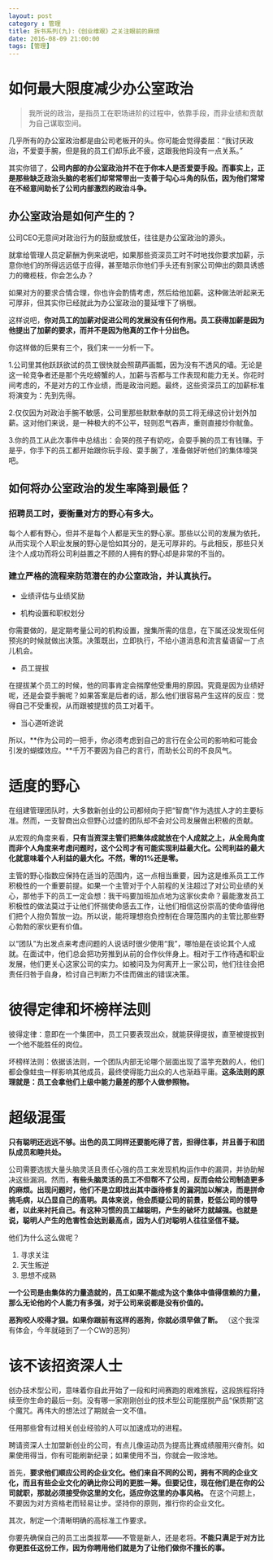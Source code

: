 ```yaml
---
layout: post
category : 管理
title: 拆书系列(九):《创业维艰》之关注眼前的麻烦
date: 2016-08-09 21:00:00
tags: [管理]
---
```



# 如何最大限度减少办公室政治

>我所说的政治，是指员工在职场进阶的过程中，依靠手段，而非业绩和贡献为自己谋取空间。

几乎所有的办公室政治都是由公司老板开的头。你可能会觉得委屈：“我讨厌政治，不爱耍手腕，但是我的员工们却乐此不疲，这跟我他妈没有一点关系。”

其实你错了，**公司内部的办公室政治并不在于你本人是否爱耍手段。而事实上，正是那些缺乏政治头脑的老板们却常常带出一支善于勾心斗角的队伍，因为他们常常在不经意间助长了公司内部激烈的政治斗争。**

## 办公室政治是如何产生的？

公司CEO无意间对政治行为的鼓励或放任，往往是办公室政治的源头。

就拿给管理人员定薪酬为例来说吧，如果那些资深员工时不时地找你要求加薪，示意你他们的所得远远低于应得，甚至暗示你他们手头还有别家公司伸出的颇具诱惑力的橄榄枝，你会怎么办？

如果对方的要求合情合理，你也许会酌情考虑，然后给他加薪。这种做法听起来无可厚非，但其实你已经就此为办公室政治的蔓延埋下了祸根。

这样说吧，**你对员工的加薪对促进公司的发展没有任何作用。员工获得加薪是因为他提出了加薪的要求，而并不是因为他真的工作十分出色。**

你这样做的后果有三个，我们来一一分析一下。

1.公司里其他跃跃欲试的员工很快就会照葫芦画瓢，因为没有不透风的墙。无论是这一轮竞争者还是那个先吃螃蟹的人，加薪与否都与工作表现和能力无关。你花时间考虑的，不是对方的工作业绩，而是政治问题。最终，这些资深员工的加薪标准将演变为：先到先得。

2.仅仅因为对政治手腕不敏感，公司里那些默默奉献的员工将无缘这份计划外加薪。这对他们来说，是一种极大的不公平，轻则忍气吞声，重则直接炒你鱿鱼。

3.你的员工从此次事件中总结出：会哭的孩子有奶吃，会耍手腕的员工有钱赚。于是乎，你手下的员工都开始跟你玩手段、耍手腕了，准备做好听他们的集体嚎哭吧。

## 如何将办公室政治的发生率降到最低？

### 招聘员工时，要衡量对方的野心有多大。

每个人都有野心，但并不是每个人都是天生的野心家。那些以公司的发展为依托，从而实现个人职业发展的野心是恰如其分的，是无可厚非的。与此相反，那些只关注个人成功而将公司利益置之不顾的人拥有的野心却是非常的不当的。

### 建立严格的流程来防范潜在的办公室政治，并认真执行。

* 业绩评估与业绩奖励

* 机构设置和职权划分

你需要做的，是定期考量公司的机构设置，搜集所需的信息，在下属还没发现任何预兆的时候就做出决策。决策既出，立即执行，不给小道消息和流言蜚语留一丁点儿机会。

* 员工提拔

在提拔某个员工的时候，他的同事肯定会揣摩他受重用的原因。究竟是因为业绩好呢，还是会耍手腕呢？如果答案是后者的话，那么他们很容易产生这样的反应：觉得自己不受重视，从而跟被提拔的员工对着干。

* 当心道听途说

所以，**作为公司的一把手，你必须考虑到自己的言行在全公司的影响和可能会引发的蝴蝶效应。**千万不要因为自己的言行，而助长公司的不良风气。

# 适度的野心

在组建管理团队时，大多数新创业的公司都倾向于把“智商”作为选拔人才的主要标准。然而，一支智商出众但野心过盛的团队却不会对公司发展做出积极的贡献。

从宏观的角度来看，**只有当资深主管们把集体成就放在个人成就之上，从全局角度而非个人角度来考虑问题时，这个公司才有可能实现利益最大化。公司利益的最大化就意味着个人利益的最大化。不然，零的1%还是零。**

主管的野心指数应保持在适当的范围内，这一点相当重要，因为这是维系员工工作积极性的一个重要前提。如果一个主管对于个人前程的关注超过了对公司业绩的关心，那他手下的员工一定会想：我干吗要加班加点地为这家伙卖命？最能激发员工积极性的做法莫过于让他们怀揣使命感去工作，让他们相信这份崇高的使命值得他们把个人抱负暂放一边。所以说，能将理想抱负控制在合理范围内的主管比那些野心勃勃的家伙更有价值。

以“团队”为出发点来考虑问题的人说话时很少使用“我”，哪怕是在谈论其个人成就。在面试中，他们总会把功劳推到从前的合作伙伴身上。相对于工作待遇和职业发展，他们更关心这家公司的实力。如被问及为何离开上一家公司，他们往往会把责任归咎于自身，检讨自己判断力不佳而做出的错误决策。

# 彼得定律和坏榜样法则

彼得定律：意即在一个集团中，员工只要表现出众，就能获得提拔，直至被提拔到一个他不能胜任的岗位。

坏榜样法则：依据该法则，一个团队内部无论哪个层面出现了滥竽充数的人，他们都会像蛀虫一样影响其他成员，最终使得能力出众的人也渐趋平庸。**这条法则的原理就是：员工会拿他们上级中能力最差的那个人做参照物。**

# 超级混蛋

**只有聪明还远远不够。出色的员工同样还要能吃得了苦，担得住事，并且善于和团队成员和睦共处。**


公司需要选拔大量头脑灵活且责任心强的员工来发现机构运作中的漏洞，并协助解决这些漏洞。然而，**有些头脑灵活的员工不但帮不了公司，反而会给公司制造更多的麻烦。出现问题时，他们不是立即找出其中亟待修复的漏洞加以解决，而是拼命挑毛病，以凸显自己的高明。具体来说，他会质疑公司的前景，贬低公司的领导者，以此来衬托自己。有这种习惯的员工越聪明，产生的破坏力就越强。也就是说，聪明人产生的危害性会达到最高点，因为人们对聪明人往往坚信不疑。**

他们为什么这么做呢？

1. 寻求关注
2. 天生叛逆
3. 思想不成熟

**一个公司是由集体的力量造就的，员工如果不能成为这个集体中值得信赖的力量，那么无论他的个人能力有多强，对于公司来说都是没有价值的。**

**恶狗咬人咬得才狠。如果你跟前有这样的恶狗，你就必须早做了断。** （这个我深有体会，今年就碰到了一个CW的恶狗）

# 该不该招资深人士

创办技术型公司，意味着你自此开始了一段和时间赛跑的艰难旅程，这段旅程将持续至你生命的最后一刻。没有哪一家刚刚创业的技术型公司能摆脱产品“保质期”这个魔咒。再伟大的想法过了期就会一文不值。

任用那些曾有过相关创业经验的人可以加速成功的进程。

聘请资深人士加盟新创业的公司，有点儿像运动员为提高比赛成绩服用兴奋剂。如果使用得当，你有可能刷新纪录；如果使用不当，你就会一败涂地。

首先，**要求他们顺应公司的企业文化。他们来自不同的公司，拥有不同的企业文化，而且有些企业文化的确比你公司的更胜一筹。但要记住，现在他们是在你的公司就职，那就必须接受你这里的文化，适应你这里的办事风格。** 在这个问题上，不要因为对方资格老而轻易让步。坚持你的原则，推行你的企业文化。

其次，制定一个清晰明确的高标准工作要求。

你要先确保自己的员工出类拔萃——不管是新人，还是老将。**不能只满足于对方比你更胜任这份工作，因为你聘用他们就是为了让他们做你不擅长的事。**
